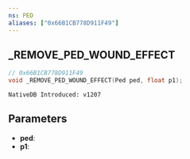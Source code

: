```yaml
---
ns: PED
aliases: ["0x66B1CB778D911F49"]
---
```

## _REMOVE_PED_WOUND_EFFECT

```c
// 0x66B1CB778D911F49
void _REMOVE_PED_WOUND_EFFECT(Ped ped, float p1);
```

```
NativeDB Introduced: v1207
```

## Parameters
* **ped**:
* **p1**:
